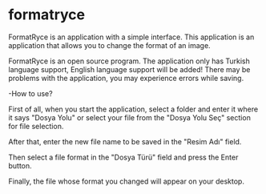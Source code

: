 # formatryce
FormatRyce is an application with a simple interface. This application is an application that allows you to change the format of an image.

FormatRyce is an open source program. The application only has Turkish language support, English language support will be added!
There may be problems with the application, you may experience errors while saving.


-How to use?

First of all, when you start the application, select a folder and enter it where it says "Dosya Yolu" or select your file from the "Dosya Yolu Seç" section for file selection.

After that, enter the new file name to be saved in the "Resim Adı" field.

Then select a file format in the "Dosya Türü" field and press the Enter button.

Finally, the file whose format you changed will appear on your desktop.
